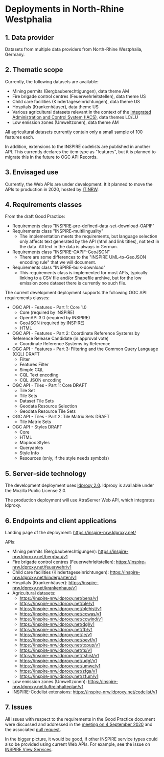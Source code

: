# Deployments in North-Rhine Westphalia

## 1. Data provider

Datasets from multiple data providers from North-Rhine Westphalia, Germany.

## 2. Thematic scope

Currently, the following datasets are available:

* Mining permits (Bergbauberechtigungen), data theme AM
* Fire brigade control centres (Feuerwehrleitstellen), data theme US
* Child care facilities (Kindertageseinrichtungen), data theme US
* Hospitals (Krankenhäuser), data theme US
* Various agricultural datasets relevant in the context of the [Integrated Administration and Control System (IACS)](https://ec.europa.eu/info/food-farming-fisheries/key-policies/common-agricultural-policy/financing-cap/financial-assurance/managing-payments_en), data themes LC/LU
* Low emission zones (Umweltzonen), data theme AM

All agricultural datasets currently contain only a small sample of 100 features each.

In addition, extensions to the INSPIRE codelists are published in another API. This currently declares the item type as "features", but it is planned to migrate this in the future to OGC API Records.

## 3. Envisaged use

Currently, the Web APIs are under development. It it planned to move the APIs to production in 2020, hosted by [IT.NRW](https://www.it.nrw/).

## 4. Requirements classes

From the draft Good Practice:

* Requirements class "INSPIRE-pre-defined-data-set-download-OAPIF"
* Requirements class "INSPIRE-multilinguality"
  * The implementation meets the requirements, but language selection only affects text generated by the API (html and link titles), not text in the data. All text in the data is always in German.
* Requirements class "INSPIRE-OAPIF-GeoJSON"
  * There are some differences to the "INSPIRE UML-to-GeoJSON encoding rule" that we will document.
* Requirements class "INSPIRE-bulk-download"
  * This requirements class is implemented for most APIs, typically linking to a CSV file and/or Shapefile archive, but for the low emission zone dataset there is currently no such file.

The current development deployment supports the following OGC API requirements classes:

* OGC API - Features - Part 1: Core 1.0
  * Core (required by INSPIRE)
  * OpenAPI 3.0 (required by INSPIRE)
  * GeoJSON (required by INSPIRE)
  * HTML
* OGC API - Features - Part 2: Coordinate Reference Systems by Reference Release Candidate (in approval vote)
  * Coordinate Reference Systems by Reference
* OGC API - Features - Part 3: Filtering and the Common Query Language (CQL) DRAFT
  * Filter
  * Features Filter
  * Simple CQL
  * CQL Text encoding
  * CQL JSON encoding
* OGC API - Tiles - Part 1: Core DRAFT
  * Tile Set
  * Tile Sets
  * Dataset Tile Sets
  * Geodata Resource Selection
  * Geodata Resource Tile Sets
* OGC API - Tiles - Part 2: Tile Matrix Sets DRAFT
  * Tile Matrix Sets
* OGC API - Styles DRAFT
  * Core
  * HTML
  * Mapbox Styles
  * Queryables
  * Style Info
  * Resources (only, if the style needs symbols)

## 5. Server-side technology

The development deployment uses [ldproxy 2.0](https://github.com/interactive-instruments/ldproxy). ldproxy is available under the Mozilla Public License 2.0.

The production deployment will use XtraServer Web API, which integrates ldproxy.

## 6. Endpoints and client applications

Landing page of the deployment: https://inspire-nrw.ldproxy.net/

APIs:

* Mining permits (Bergbauberechtigungen): https://inspire-nrw.ldproxy.net/bergbau/v1
* Fire brigade control centres (Feuerwehrleitstellen): https://inspire-nrw.ldproxy.net/feuerwehr/v1
* Child care facilities (Kindertageseinrichtungen): https://inspire-nrw.ldproxy.net/kindergarten/v1
* Hospitals (Krankenhäuser): https://inspire-nrw.ldproxy.net/krankenhaus/v1
* Agricultural datasets:
  * https://inspire-nrw.ldproxy.net/bena/v1
  * https://inspire-nrw.ldproxy.net/ble/v1
  * https://inspire-nrw.ldproxy.net/blehist/v1
  * https://inspire-nrw.ldproxy.net/ccwas/v1
  * https://inspire-nrw.ldproxy.net/ccwind/v1
  * https://inspire-nrw.ldproxy.net/dgl/v1
  * https://inspire-nrw.ldproxy.net/fb/v1
  * https://inspire-nrw.ldproxy.net/le/v1
  * https://inspire-nrw.ldproxy.net/oevf/v1
  * https://inspire-nrw.ldproxy.net/topup/v1
  * https://inspire-nrw.ldproxy.net/ts/v1
  * https://inspire-nrw.ldproxy.net/tshist/v1
  * https://inspire-nrw.ldproxy.net/udgl/v1
  * https://inspire-nrw.ldproxy.net/umwe/v1
  * https://inspire-nrw.ldproxy.net/zfga/v1
  * https://inspire-nrw.ldproxy.net/zfum/v1
* Low emission zones (Umweltzonen): https://inspire-nrw.ldproxy.net/luftreinhalteplan/v1
* INSPIRE-Codelist extensions: https://inspire-nrw.ldproxy.net/codelist/v1

## 7. Issues

All issues with respect to the requirements in the Good Practice document were discussed and addressed in the [meeting on 4 September 2020](https://github.com/INSPIRE-MIF/gp-ogc-api-features/blob/master/action%202020.1/meetings/progress%20meeting%20040920207/minutes.md) and the associated [pull request](https://github.com/INSPIRE-MIF/gp-ogc-api-features/pull/63).

In the bigger picture, it would be good, if other INSPIRE service types could also be provided using current Web APIs. For example, see the issue on [INSPIRE View Services](https://github.com/INSPIRE-MIF/gp-ogc-api-features/issues/37).
